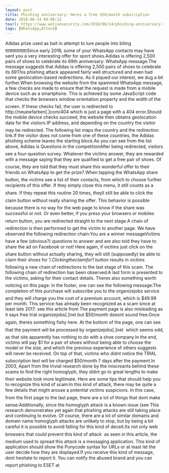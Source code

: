 ```yaml
---
layout: post
title: Phishing anniversary: Heres a free $50/month subscription
date: 2018-06-14 00:00:12
tourl: https://www.welivesecurity.com/2018/06/14/phishing-anniversary-free-50-month-subscription/
tags: [WhatsApp,Attack]
---
```

Adidas prize used as bait in attempt to lure people into biting tttttttttttttttSince early 2018, some of your WhatsApp contacts may have sent you a very interesting offer for sport shoes.Adidas is offering 2,500 pairs of shoes to celebrate its 69th anniversary: WhatsApp message.The message suggests that Adidas is offering 2,500 pairs of shoes to celebrate its 69This phishing attack appeared fairly well structured and even had some geolocation-based redirections. As it piqued our interest, we dug a bit further.When browsing the website from the spammed WhatsApp message, a few checks are made to ensure that the request is made from a mobile device such as a smartphone. This is achieved by some JavaScript code that checks the browsers window orientation property and the width of the screen. If these checks fail, the user is redirected to http://neuewfarben[.]com/404 which is just a page with a 404 error.Should the mobile device checks succeed, the website then obtains geolocation data for the visitors IP address, and depending on the country the visitor may be redirected. The following list maps the country and the redirection link.If the visitor does not come from one of these countries, the Adidas phishing scheme leaves the starting block.As you can see from the list above, Adidas is Questions in the competitionAfter being redirected, visitors see a four-question survey. Whatever the victims answer, they are rewarded with a message saying that they are qualified to get a free pair of shoes. Of course, they are told that they must share this wonderful offer to their friends on WhatsApp to get the prize?.When tapping the WhatsApp share button, the victims see a list of their contacts, from which to choose further recipients of this offer. If they simply close this menu, it still counts as a share. If they repeat this routine 20 times, theyll still be able to click the claim button without really sharing the offer. This behavior is possible because there is no way for the web page to know if the share was successful or not. Or even better, if you press your browsers or mobiles return button, you are redirected straight to the next stage.A chain of redirection is then performed to get the victim to another page. We have observed the following redirection chain:You are a winner messageVictims have a few (obvious?) questions to answer and are also told they have to share the ad on Facebook or not! Here again, if victims just click on the share button without actually sharing, they will still (supposedly) be able to claim their shoes for $1.Clicking the claim for 1$ button results in victims following a new chain of redirections to the last stage of this scam. The following chain of redirection has been observed:A last form is presented to the victims, asking for their contact details. Theres also something worth noticing on this page: in the footer, one can see the following message:The completion of this purchase will subscribe you to the organizejobs service and they will charge you the cost of a premium account, which is $49.99 per month. This service has already been recognized as a scam since at least late 2017: see this article from The payment page is also misleading as it says free trial organizejobs[.]net but $50/month doesnt sound free.Once again, theres something fishy here. At the bottom of the page, one can see that the payment will be processed by organizejobs[.]net  which seems odd, as that site apparently has nothing to do with a shoe company.In the end, victims will pay $1 for a pair of shoes without being able to choose the model or the size, and which the previous experience of others suggests will never be received. On top of that, victims who didnt notice the TRIAL subscription text will be charged $50/month 7 days after the payment.In 2003, Apart from the trivial research done by the miscreants behind these scams to find the right homoglyph, they didnt go to great lengths to make their website look more legitimate. Here are some tips that should help you to recognize this kind of scam:In this kind of attack, there may be quite a few details that might arouse a potential victims suspicions. In this case, from the first page to the last page, there are a lot of things that dont make sense:Additionally, since the homoglyph attack is a known issue (see This research demonstrates yet again that phishing attacks are still taking place and continuing to evolve. Of course, there are a lot of similar domains and domain name homoglyph attacks are unlikely to stop, but by being a bit careful it is possible to avoid falling for this kind of deceit.Its not only web browsers that could prevent this kind of attack  as seen in this article, the medium used to spread this attack is a messaging application. This kind of application should show the Punycode syntax for URLs or at least let the user decide how they are displayed.If you receive this kind of message, dont hesitate to report it. You can notify the abused brand and you can report phishing to ESET at 